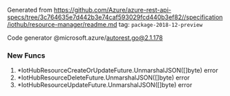 Generated from https://github.com/Azure/azure-rest-api-specs/tree/3c764635e7d442b3e74caf593029fcd440b3ef82//specification/iothub/resource-manager/readme.md tag: `package-2018-12-preview`

Code generator @microsoft.azure/autorest.go@2.1.178


### New Funcs

1. *IotHubResourceCreateOrUpdateFuture.UnmarshalJSON([]byte) error
1. *IotHubResourceDeleteFuture.UnmarshalJSON([]byte) error
1. *IotHubResourceUpdateFuture.UnmarshalJSON([]byte) error
